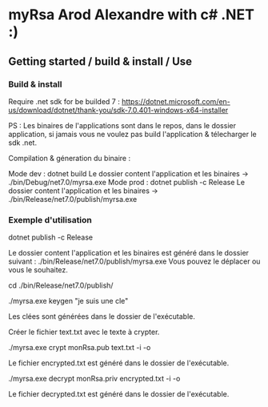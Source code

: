 # myRsa Arod Alexandre with c# .NET :)

## Getting started / build & install / Use

### Build & install
Require .net sdk for be builded 7 :
https://dotnet.microsoft.com/en-us/download/dotnet/thank-you/sdk-7.0.401-windows-x64-installer

PS : Les binaires de l'applications sont dans le repos, dans le dossier application, si jamais vous ne voulez pas build l'application & télecharger le sdk .net.

Compilation & géneration du binaire :

Mode dev : dotnet build
Le dossier content l'application et les binaires -> ./bin/Debug/net7.0/myrsa.exe
Mode prod : dotnet publish -c Release
Le dossier content l'application et les binaires -> ./bin/Release/net7.0/publish/myrsa.exe

### Exemple d'utilisation
dotnet publish -c Release

Le dossier content l'application et les binaires est généré dans le dossier suivant : ./bin/Release/net7.0/publish/myrsa.exe
Vous pouvez le déplacer ou vous le souhaitez.

cd ./bin/Release/net7.0/publish/

./myrsa.exe keygen "je suis une cle"

Les clées sont générées dans le dossier de l'exécutable.

Créer le fichier text.txt avec le texte à crypter.

./myrsa.exe crypt monRsa.pub text.txt -i -o

Le fichier encrypted.txt est généré dans le dossier de l'exécutable.

./myrsa.exe decrypt monRsa.priv encrypted.txt -i -o

Le fichier decrypted.txt est généré dans le dossier de l'exécutable.